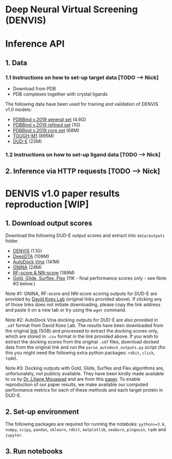 # Deep Neural Virtual Screening (DENVIS)

# Inference API
## 1. Data

### 1.1 Instructions on how to set-up target data [TODO --> Nick]
* Download from PDB
* PDB complexes together with crystal ligands

The following data have been used for training and validation of DENVIS v1.0 models:
* [PDBBind v.2019 general set](https://storage.googleapis.com/denvis_v1_data/pdbbind_v2019_general.tar.gz) (4.6G)
* [PDBBind v.2019 refined set](https://storage.googleapis.com/denvis_v1_data/pdbbind_v2019_refined.tar.gz) (1G)
* [PDBBind v.2019 core set](https://storage.googleapis.com/denvis_v1_data/pdbbind_v2019_core.tar.gz) (68M)
* [TOUGH-M1](https://storage.googleapis.com/denvis_v1_data/tough_m1.tar.gz) (895M)
* [DUD-E](https://storage.googleapis.com/denvis_v1_data/dude.tar.gz) (23M)

### 1.2 Instructions on how to set-up ligand data  [TODO --> Nick]

## 2. Inference via HTTP requests [TODO --> Nick]

# DENVIS v1.0 paper results reproduction [WIP]
## 1. Download output scores

  Download the following DUD-E output scores and extract into `data/outputs` folder.
* [DENVIS](https://storage.googleapis.com/denvis_v1_outputs/denvis_outputs.tar.gz) (1.1G)
* [DeepDTA](https://storage.googleapis.com/denvis_v1_outputs/deepdta_outputs.tar.gz) (109M)
* [AutoDock Vina](https://storage.googleapis.com/denvis_v1_outputs/vina_outputs.tar.gz) (141M)
* [GNINA](http://bits.csb.pitt.edu/files/defaultCNN_dude.tar.gz) (24M)
* [RF-score & NN-score](http://bits.csb.pitt.edu/files/rfnn_dude_scores.tgz) (189M)
* [Gold, Glide, Surflex, Flex](https://storage.googleapis.com/denvis_v1_outputs/docking_performance_scores.tar.gz) (11K - final performance scores only - see Note #3 below.)

Note #1: GNINA, RF-score and NN-score scoring outputs for DUD-E are provided by [David Koes Lab](http://bits.csb.pitt.edu/) (original links provided above).
If clicking any of those links does not initiate downloading, please copy the link address and paste it on a new tab or try using the `wget` command. 

Note #2: AutoDock Vina docking outputs for DUD-E are also provided in `.sdf` format from David Koes Lab. The results have been downloaded from the original [link](http://bits.csb.pitt.edu/files/docked_dude.tar) (5GB) and processed to extract the docking scores only, which are stored in `.csv` format in the link provided above. If you wish to extract the docking scores from the original `.sdf` files, download docked data from the original link and run the `parse_autodock_outputs.py` script (for this you might need the following extra python packages: `rdkit`, `click`, `tqdm`).

Note #3: Docking outputs with Gold, Glide, Surflex and Flex algorithms are, unfortunately, not publicly available. They have been kindly made available to us by [Dr. Liliane Mouawad](https://science.institut-curie.org/research/biology-chemistry-of-radiations-cell-signaling-and-cancer-axis/cmbc/chemistry-and-modelling-for-protein-recognition/team-members/?mbr=liliane-mouawad) and are from this [paper](https://jcheminf.biomedcentral.com/articles/10.1186/s13321-016-0167-x). To enable reproduction of our paper results, we make available our computed performance metrics for each of these methods and each target protein in DUD-E.

## 2. Set-up environment
The following packages are required for running the noteboks: `python>=3.6`, `numpy`, `scipy`, `pandas`, `sklearn`, `rdkit`, `matplotlib`, `seaborn`, `pingouin`, `tqdm` and `jupyter`.

## 3. Run notebooks
